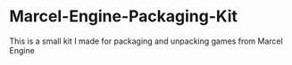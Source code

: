 # Marcel-Engine-Packaging-Kit
This is a small kit I made for packaging and unpacking games from Marcel Engine
